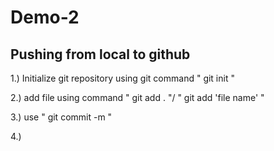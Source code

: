 # Demo-2

## Pushing from local to github

1.) Initialize git repository using git command " git init "

2.) add file using command " git add . "/ " git add 'file name' "

3.) use " git commit -m "

4.)